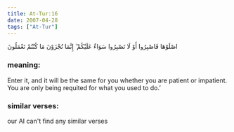 ```yaml
---
title: At-Tur:16
date: 2007-04-28
tags: ["At-Tur"]
---
```

اصْلَوْهَا فَاصْبِرُوا أَوْ لَا تَصْبِرُوا سَوَاءٌ عَلَيْكُمْ ۖ إِنَّمَا تُجْزَوْنَ مَا كُنْتُمْ تَعْمَلُونَ
### meaning: 
Enter it, and it will be the same for you whether you are patient or impatient. You are only being requited for what you used to do.’
### similar verses: 

our AI can't find any similar verses




